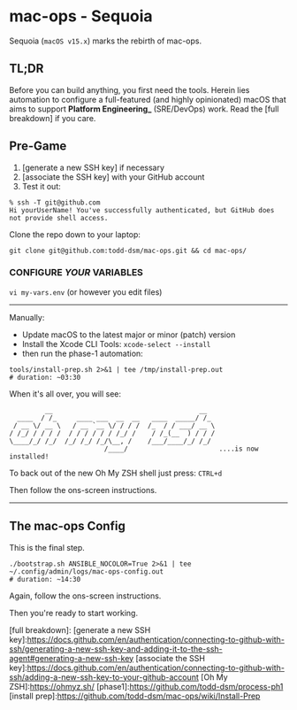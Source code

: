 # mac-ops - Sequoia

Sequoia (`macOS v15.x`) marks the rebirth of mac-ops.

## TL;DR

Before you can build anything, you first need the tools. Herein lies automation to configure a full-featured (and highly opinionated) macOS that aims to support **Platform Engineering_** (SRE/DevOps) work. Read the [full breakdown] if you care.

## Pre-Game

1. [generate a new SSH key] if necessary
2. [associate the SSH key] with your GitHub account
3. Test it out:

```shell
% ssh -T git@github.com
Hi yourUserName! You've successfully authenticated, but GitHub does not provide shell access.
```

Clone the repo down to your laptop:

`git clone git@github.com:todd-dsm/mac-ops.git && cd mac-ops/`

### CONFIGURE *YOUR* VARIABLES

`vi my-vars.env` (or however you edit files)

---

Manually:

* Update macOS to the latest major or minor (patch) version
* Install the Xcode CLI Tools: `xcode-select --install`
* then run the phase-1 automation:

```shell
tools/install-prep.sh 2>&1 | tee /tmp/install-prep.out
# duration: ~03:30
```

When it's all over, you will see:

```shell
         __                                     __
  ____  / /_     ____ ___  __  __   ____  _____/ /_
 / __ \/ __ \   / __ `__ \/ / / /  /_  / / ___/ __ \
/ /_/ / / / /  / / / / / / /_/ /    / /_(__  ) / / /
\____/_/ /_/  /_/ /_/ /_/\__, /    /___/____/_/ /_/
                        /____/                       ....is now installed!
```

To back out of the new Oh My ZSH shell just press: `CTRL+d`

Then follow the ons-screen instructions.

---

## The mac-ops Config

This is the final step.

```shell
./bootstrap.sh ANSIBLE_NOCOLOR=True 2>&1 | tee ~/.config/admin/logs/mac-ops-config.out
# duration: ~14:30
```

Again, follow the ons-screen instructions.

Then you're ready to start working.

<!-- docs/refs -->

[full breakdown]:
[generate a new SSH key]:https://docs.github.com/en/authentication/connecting-to-github-with-ssh/generating-a-new-ssh-key-and-adding-it-to-the-ssh-agent#generating-a-new-ssh-key
[associate the SSH key]:https://docs.github.com/en/authentication/connecting-to-github-with-ssh/adding-a-new-ssh-key-to-your-github-account
[Oh My ZSH]:https://ohmyz.sh/
[phase1]:https://github.com/todd-dsm/process-ph1
[install prep]:https://github.com/todd-dsm/mac-ops/wiki/Install-Prep
